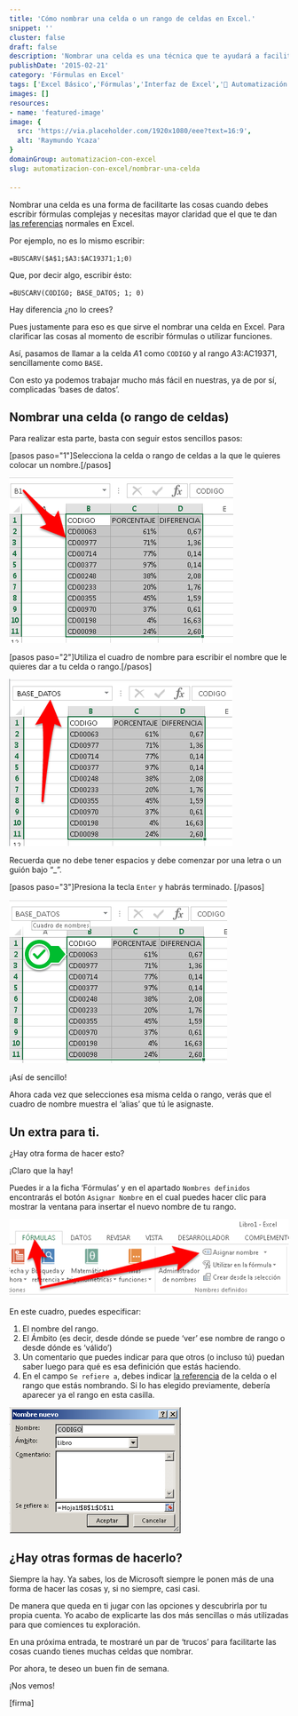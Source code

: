 ```yaml
---
title: 'Cómo nombrar una celda o un rango de celdas en Excel.'
snippet: ''
cluster: false
draft: false 
description: 'Nombrar una celda es una técnica que te ayudará a facilitar la edición de tus fórmulas, haciéndolas más sencillas de entender y de mantener.'
publishDate: '2015-02-21'
category: 'Fórmulas en Excel'
tags: ['Excel Básico','Fórmulas','Interfaz de Excel','🤖 Automatización con Excel']
images: []
resources: 
- name: 'featured-image'
image: {
  src: 'https://via.placeholder.com/1920x1080/eee?text=16:9',
  alt: 'Raymundo Ycaza'
}
domainGroup: automatizacion-con-excel
slug: automatizacion-con-excel/nombrar-una-celda

---
```


Nombrar una celda es una forma de facilitarte las cosas cuando debes escribir fórmulas complejas y necesitas mayor claridad que el que te dan [las referencias](http://raymundoycaza.com/que-es-la-referencia/) normales en Excel.

Por ejemplo, no es lo mismo escribir:

`=BUSCARV($A$1;$A3:$AC19371;1;0)`

Que, por decir algo, escribir ésto:

`=BUSCARV(CODIGO; BASE_DATOS; 1; 0)`

Hay diferencia ¿no lo crees?

Pues justamente para eso es que sirve el nombrar una celda en Excel. Para clarificar las cosas al momento de escribir fórmulas o utilizar funciones.

Así, pasamos de llamar a la celda $A$1 como `CODIGO` y al rango $A3:$AC19371, sencillamente como `BASE`.

Con esto ya podemos trabajar mucho más fácil en nuestras, ya de por sí, complicadas ‘bases de datos’.

## Nombrar una celda (o rango de celdas)

Para realizar esta parte, basta con seguir estos sencillos pasos:

\[pasos paso="1"\]Selecciona la celda o rango de celdas a la que le quieres colocar un nombre.\[/pasos\]

![Nombrar una celda](images/nombrar-una-celda.png)

\[pasos paso="2"\]Utiliza el cuadro de nombre para escribir el nombre que le quieres dar a tu celda o rango.\[/pasos\]

![Nombrar una celda](images/nombrar-una-celda_2.png)

Recuerda que no debe tener espacios y debe comenzar por una letra o un guión bajo “\_”.

\[pasos paso="3"\]Presiona la tecla `Enter` y habrás terminado. \[/pasos\]

![Nombrar una celda](images/nombrar-una-celda_3.png)

¡Así de sencillo!

Ahora cada vez que selecciones esa misma celda o rango, verás que el cuadro de nombre muestra el ‘alias’ que tú le asignaste.

## Un extra para ti.

¿Hay otra forma de hacer esto?

¡Claro que la hay!

Puedes ir a la ficha ‘Fórmulas’ y en el apartado `Nombres definidos` encontrarás el botón `Asignar Nombre` en el cual puedes hacer clic para mostrar la ventana para insertar el nuevo nombre de tu rango.

![Nombrar una celda](images/nombrar-una-celda_4.png)

En este cuadro, puedes especificar:

1. El nombre del rango.
2. El Ámbito (es decir, desde dónde se puede ‘ver’ ese nombre de rango o desde dónde es ‘válido’)
3. Un comentario que puedes indicar para que otros (o incluso tú) puedan saber luego para qué es esa definición que estás haciendo.
4. En el campo `Se refiere a`, debes indicar [la referencia](http://raymundoycaza.com/que-es-la-referencia/) de la celda o el rango que estás nombrando. Si lo has elegido previamente, debería aparecer ya el rango en esta casilla.

![Nombrar una celda](images/nombrar-una-celda_5.png)

## ¿Hay otras formas de hacerlo?

Siempre la hay. Ya sabes, los de Microsoft siempre le ponen más de una forma de hacer las cosas y, si no siempre, casi casi.

De manera que queda en ti jugar con las opciones y descubrirla por tu propia cuenta. Yo acabo de explicarte las dos más sencillas o más utilizadas para que comiences tu exploración.

En una próxima entrada, te mostraré un par de ‘trucos’ para facilitarte las cosas cuando tienes muchas celdas que nombrar.

Por ahora, te deseo un buen fin de semana.

¡Nos vemos!

\[firma\]

